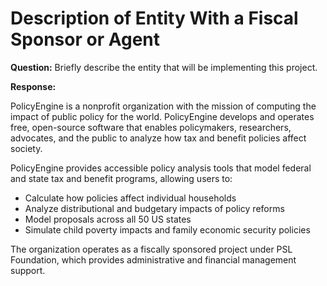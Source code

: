 # Description of Entity With a Fiscal Sponsor or Agent

**Question:** Briefly describe the entity that will be implementing this project.

**Response:**

PolicyEngine is a nonprofit organization with the mission of computing the impact of public policy for the world. PolicyEngine develops and operates free, open-source software that enables policymakers, researchers, advocates, and the public to analyze how tax and benefit policies affect society.

PolicyEngine provides accessible policy analysis tools that model federal and state tax and benefit programs, allowing users to:
- Calculate how policies affect individual households
- Analyze distributional and budgetary impacts of policy reforms
- Model proposals across all 50 US states
- Simulate child poverty impacts and family economic security policies

The organization operates as a fiscally sponsored project under PSL Foundation, which provides administrative and financial management support.

